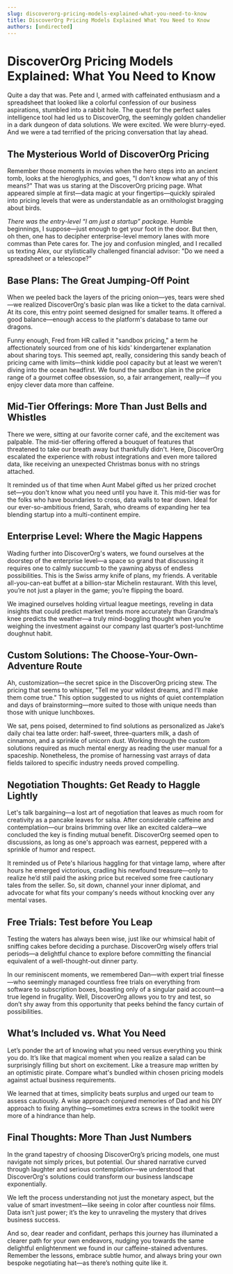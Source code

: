 ```yaml
---
slug: discoverorg-pricing-models-explained-what-you-need-to-know
title: DiscoverOrg Pricing Models Explained What You Need to Know
authors: [undirected]
---
```



# DiscoverOrg Pricing Models Explained: What You Need to Know

Quite a day that was. Pete and I, armed with caffeinated enthusiasm and a spreadsheet that looked like a colorful confession of our business aspirations, stumbled into a rabbit hole. The quest for the perfect sales intelligence tool had led us to DiscoverOrg, the seemingly golden chandelier in a dark dungeon of data solutions. We were excited. We were blurry-eyed. And we were a tad terrified of the pricing conversation that lay ahead.

## The Mysterious World of DiscoverOrg Pricing

Remember those moments in movies when the hero steps into an ancient tomb, looks at the hieroglyphics, and goes, "I don't know what any of this means?" That was us staring at the DiscoverOrg pricing page. What appeared simple at first—data magic at your fingertips—quickly spiraled into pricing levels that were as understandable as an ornithologist bragging about birds.

*There was the entry-level “I am just a startup” package.* Humble beginnings, I suppose—just enough to get your foot in the door. But then, oh then, one has to decipher enterprise-level memory lanes with more commas than Pete cares for. The joy and confusion mingled, and I recalled us texting Alex, our stylistically challenged financial advisor: "Do we need a spreadsheet or a telescope?"

## Base Plans: The Great Jumping-Off Point

When we peeled back the layers of the pricing onion—yes, tears were shed—we realized DiscoverOrg's basic plan was like a ticket to the data carnival. At its core, this entry point seemed designed for smaller teams. It offered a good balance—enough access to the platform's database to tame our dragons.

Funny enough, Fred from HR called it "sandbox pricing," a term he affectionately sourced from one of his kids' kindergartener explanation about sharing toys. This seemed apt, really, considering this sandy beach of pricing came with limits—think kiddie pool capacity but at least we weren’t diving into the ocean headfirst. We found the sandbox plan in the price range of a gourmet coffee obsession, so, a fair arrangement, really—if you enjoy clever data more than caffeine.

## Mid-Tier Offerings: More Than Just Bells and Whistles

There we were, sitting at our favorite corner café, and the excitement was palpable. The mid-tier offering offered a bouquet of features that threatened to take our breath away but thankfully didn't. Here, DiscoverOrg escalated the experience with robust integrations and even more tailored data, like receiving an unexpected Christmas bonus with no strings attached.

It reminded us of that time when Aunt Mabel gifted us her prized crochet set—you don't know what you need until you have it. This mid-tier was for the folks who have boundaries to cross, data walls to tear down. Ideal for our ever-so-ambitious friend, Sarah, who dreams of expanding her tea blending startup into a multi-continent empire.

## Enterprise Level: Where the Magic Happens

Wading further into DiscoverOrg's waters, we found ourselves at the doorstep of the enterprise level—a space so grand that discussing it requires one to calmly succumb to the yawning abyss of endless possibilities. This is the Swiss army knife of plans, my friends. A veritable all-you-can-eat buffet at a billion-star Michelin restaurant. With this level, you’re not just a player in the game; you’re flipping the board.

We imagined ourselves holding virtual league meetings, reveling in data insights that could predict market trends more accurately than Grandma’s knee predicts the weather—a truly mind-boggling thought when you’re weighing the investment against our company last quarter’s post-lunchtime doughnut habit.

## Custom Solutions: The Choose-Your-Own-Adventure Route

Ah, customization—the secret spice in the DiscoverOrg pricing stew. The pricing that seems to whisper, "Tell me your wildest dreams, and I’ll make them come true." This option suggested to us nights of quiet contemplation and days of brainstorming—more suited to those with unique needs than those with unique lunchboxes.

We sat, pens poised, determined to find solutions as personalized as Jake’s daily chai tea latte order: half-sweet, three-quarters milk, a dash of cinnamon, and a sprinkle of unicorn dust. Working through the custom solutions required as much mental energy as reading the user manual for a spaceship. Nonetheless, the promise of harnessing vast arrays of data fields tailored to specific industry needs proved compelling.

## Negotiation Thoughts: Get Ready to Haggle Lightly

Let's talk bargaining—a lost art of negotiation that leaves as much room for creativity as a pancake leaves for salsa. After considerable caffeine and contemplation—our brains brimming over like an excited caldera—we concluded the key is finding mutual benefit. DiscoverOrg seemed open to discussions, as long as one's approach was earnest, peppered with a sprinkle of humor and respect.

It reminded us of Pete's hilarious haggling for that vintage lamp, where after hours he emerged victorious, cradling his newfound treasure—only to realize he’d still paid the asking price but received some free cautionary tales from the seller. So, sit down, channel your inner diplomat, and advocate for what fits your company's needs without knocking over any mental vases.

## Free Trials: Test before You Leap

Testing the waters has always been wise, just like our whimsical habit of sniffing cakes before deciding a purchase. DiscoverOrg wisely offers trial periods—a delightful chance to explore before committing the financial equivalent of a well-thought-out dinner party.

In our reminiscent moments, we remembered Dan—with expert trial finesse—who seemingly managed countless free trials on everything from software to subscription boxes, boasting only of a singular paid account—a true legend in frugality. Well, DiscoverOrg allows you to try and test, so don’t shy away from this opportunity that peeks behind the fancy curtain of possibilities.

## What’s Included vs. What You Need

Let’s ponder the art of knowing what you need versus everything you think you do. It’s like that magical moment when you realize a salad can be surprisingly filling but short on excitement. Like a treasure map written by an optimistic pirate. Compare what's bundled within chosen pricing models against actual business requirements.

We learned that at times, simplicity beats surplus and urged our team to assess cautiously. A wise approach conjured memories of Dad and his DIY approach to fixing anything—sometimes extra screws in the toolkit were more of a hindrance than help.

## Final Thoughts: More Than Just Numbers

In the grand tapestry of choosing DiscoverOrg’s pricing models, one must navigate not simply prices, but potential. Our shared narrative curved through laughter and serious contemplation—we understood that DiscoverOrg's solutions could transform our business landscape exponentially. 

We left the process understanding not just the monetary aspect, but the value of smart investment—like seeing in color after countless noir films. Data isn’t just power; it’s the key to unraveling the mystery that drives business success.

And so, dear reader and confidant, perhaps this journey has illuminated a clearer path for your own endeavors, nudging you towards the same delightful enlightenment we found in our caffeine-stained adventures. Remember the lessons, embrace subtle humor, and always bring your own bespoke negotiating hat—as there’s nothing quite like it.